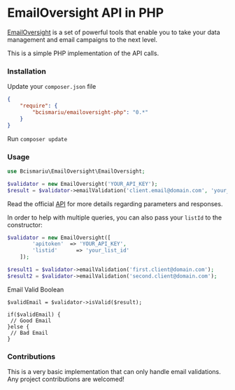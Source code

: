 # EmailOversight API in PHP

[EmailOversight](https://emailoversight.com) is a set of powerful tools that enable you to take your data
management and email campaigns to the next level.

This is a simple PHP implementation of the API calls.

### Installation
Update your `composer.json` file
```json
{
    "require": {
        "bcismariu/emailoversight-php": "0.*"
    }
}
```
Run `composer update`

### Usage
```php
use Bcismariu\EmailOversight\EmailOversight;

$validator = new EmailOversight('YOUR_API_KEY');
$result = $validator->emailValidation('client.email@domain.com', 'your_list_id');
```
Read the official [API](https://login.emailoversight.com/ApiPage/EmailValidation) for more details regarding parameters and responses.

In order to help with multiple queries, you can also pass your `listId` to the constructor:
```php
$validator = new EmailOversight([
		'apitoken'	=> 'YOUR_API_KEY',
		'listid'	  => 'your_list_id'
	]);

$result1 = $validator->emailValidation('first.client@domain.com');
$result2 = $validator->emailValidation('second.client@domain.com');
```
Email Valid Boolean
```
$validEmail = $validator->isValid($result);

if($validEmail) {
 // Good Email
}else {
 // Bad Email
}
```

### Contributions

This is a very basic implementation that can only handle email validations. Any project contributions are welcomed!
